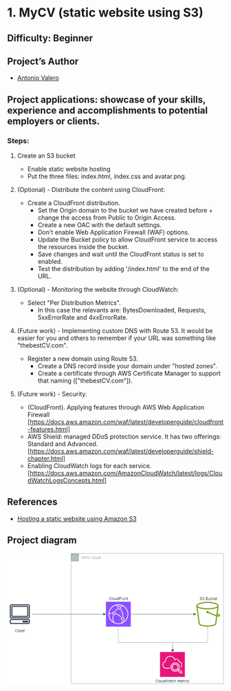 # 1. MyCV (static website using S3)
 
## Difficulty: Beginner

## Project’s Author 
* [Antonio Valero](https://www.linkedin.com/in/avalero89/) 

 
## Project applications: showcase of your skills, experience and accomplishments to potential employers or clients. 
 

### Steps: 


1. Create an S3 bucket
    * Enable static website hosting
    * Put the three files: index.html, index.css and avatar.png.


2. (Optional) - Distribute the content using CloudFront:
    *   Create a CloudFront distribution.
        *   Set the Origin domain to the bucket we have created before + change the access from Public to Origin Access.
        *   Create a new OAC with the default settings.
        *   Don't enable Web Application Firewall (WAF) options.
        *   Update the Bucket policy to allow CloudFront service to access the resources inside the bucket.
        *   Save changes and wait until the CloudFront status is set to enabled.
        *   Test the distribution by adding '/index.html' to the end of the URL.


3. (Optional) - Monitoring the website through CloudWatch:
    *   Select "Per Distribution Metrics".
        *   In this case the relevants are: BytesDownloaded, Requests, 5xxErrorRate and 4xxErrorRate.
                            

4. (Future work) - Implementing custom DNS with Route 53. It would be easier for you and others to remember if your URL was something like "thebestCV.com".
    *   Register a new domain using Route 53.
        *   Create a DNS record inside your domain under "hosted zones".
        *   Create a certificate through AWS Certificate Manager to support that naming (["thebestCV.com"]).
          
6. (Future work) - Security.
    *   (CloudFront). Applying features through AWS Web Application Firewall [https://docs.aws.amazon.com/waf/latest/developerguide/cloudfront-features.html]
    *   AWS Shield: managed DDoS protection service. It has two offerings: Standard and Advanced. [https://docs.aws.amazon.com/waf/latest/developerguide/shield-chapter.html]
    *   Enabling CloudWatch logs for each service. [https://docs.aws.amazon.com/AmazonCloudWatch/latest/logs/CloudWatchLogsConcepts.html]
 


## References 
* [Hosting a static website using Amazon S3](https://docs.aws.amazon.com/AmazonS3/latest/userguide/WebsiteHosting.html)
 

## Project diagram 

![principal_arch](https://github.com/valerokucloud/aws_portfolio/blob/main/Beginner/principal_arch.png)

